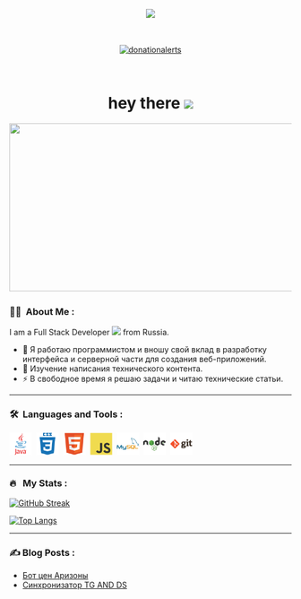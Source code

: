 
<p align="center"><img src="https://media.giphy.com/media/M9gbBd9nbDrOTu1Mqx/giphy.gif" width="100"/></p>
<p align="center">
<a href="https://kromskii.ru/"><img src="https://img.shields.io/badge/My_site-blue?style=for-the-badge&logo=&logoColor=white" alt=""></a>
</p>
<p align="center">
<a href="https://www.donationalerts.com/r/kromskii2official" target="_blank"><img src="https://img.shields.io/badge/donationalerts-blue?style=for-the-badge&logo=donationalerts&logoColor=white" alt="donationalerts"></a>
</p>
<p align="center"><img src="https://komarev.com/ghpvc/?username=KromSystems&style=flat-square&color=blue" alt=""></p>

<h1 align="center">hey there <img src="https://media.giphy.com/media/hvRJCLFzcasrR4ia7z/giphy.gif" width="40"></h1>

<p align="center"><img src="https://media.giphy.com/media/dWesBcTLavkZuG35MI/giphy.gif" width="600" height="300"  /></p>

### :woman_technologist: &nbsp;About Me :

I am a Full Stack Developer <img src="https://media.giphy.com/media/WUlplcMpOCEmTGBtBW/giphy.gif" width="30"> from Russia.

- 🔭 Я работаю программистом и вношу свой вклад в разработку интерфейса и серверной части для создания веб-приложений.
- 🌱 Изучение написания технического контента.
- ⚡ В свободное время я решаю задачи и читаю технические статьи.

---

### 🛠 &nbsp;Languages and Tools :

<p>
<img src="https://github.com/devicons/devicon/blob/master/icons/java/java-original-wordmark.svg" title="Java" alt="Java" width="40" height="40"/>&nbsp;
<img src="https://github.com/devicons/devicon/blob/master/icons/css3/css3-plain-wordmark.svg"  title="CSS3" alt="CSS" width="40" height="40"/>&nbsp;
<img src="https://github.com/devicons/devicon/blob/master/icons/html5/html5-original.svg" title="HTML5" alt="HTML" width="40" height="40"/>&nbsp;
<img src="https://github.com/devicons/devicon/blob/master/icons/javascript/javascript-original.svg" title="JavaScript" alt="JavaScript" width="40" height="40"/>&nbsp;
<img src="https://github.com/devicons/devicon/blob/master/icons/mysql/mysql-original-wordmark.svg" title="MySQL"  alt="MySQL" width="40" height="40"/>&nbsp;
<img src="https://github.com/devicons/devicon/blob/master/icons/nodejs/nodejs-original-wordmark.svg" title="NodeJS" alt="NodeJS" width="40" height="40"/>&nbsp;
<img src="https://github.com/devicons/devicon/blob/master/icons/git/git-original-wordmark.svg" title="Git" **alt="Git" width="40" height="40"/>&nbsp;
</p>

---

### 🔥 &nbsp; My Stats :
[![GitHub Streak](http://github-readme-streak-stats.herokuapp.com?user=kromskii2&theme=dark&background=000000)](https://git.io/streak-stats)

[![Top Langs](https://github-readme-stats.vercel.app/api/top-langs/?username=kromskii2&layout=compact&theme=vision-friendly-dark)](https://github.com/anuraghazra/github-readme-stats)

---

### ✍️ Blog Posts : 
- [Бот цен Аризоны](https://github.com/KromSystems/ARZ_PriceBot)
- [Синхронизатор TG AND DS](https://github.com/KromSystems/TeleCordBot)<!-- BLOG-POST-LIST:START -->
<!-- BLOG-POST-LIST:END -->

